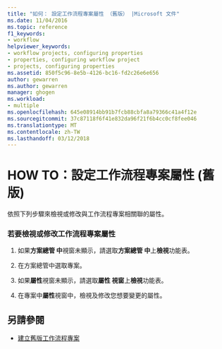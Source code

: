 ```yaml
---
title: "如何： 設定工作流程專案屬性 （舊版） |Microsoft 文件"
ms.date: 11/04/2016
ms.topic: reference
f1_keywords:
- workflow
helpviewer_keywords:
- workflow projects, configuring properties
- properties, configuring workflow project
- projects, configuring properties
ms.assetid: 850f5c96-8e5b-4126-bc16-fd2c26e6e656
author: gewarren
ms.author: gewarren
manager: ghogen
ms.workload:
- multiple
ms.openlocfilehash: 645e08914bb91b7fcb88cbfa8a79366c41a4f12e
ms.sourcegitcommit: 37c87118f6f41e832da96f21f6b4cc0cf8fee046
ms.translationtype: MT
ms.contentlocale: zh-TW
ms.lasthandoff: 03/12/2018
---
```

# <a name="how-to-configure-workflow-project-properties-legacy"></a>HOW TO：設定工作流程專案屬性 (舊版)

依照下列步驟來檢視或修改與工作流程專案相關聯的屬性。

### <a name="to-view-or-modify-workflow-project-properties"></a>若要檢視或修改工作流程專案屬性

1.  如果**方案總管 中**視窗未顯示，請選取**方案總管 中**上**檢視**功能表。

2.  在方案總管中選取專案。

3.  如果**屬性**視窗未顯示，請選取**屬性 視窗**上**檢視**功能表。

4.  在專案中**屬性**視窗中，檢視及修改您想要變更的屬性。

## <a name="see-also"></a>另請參閱

- [建立舊版工作流程專案](../workflow-designer/creating-legacy-workflow-projects.md)